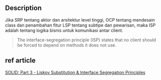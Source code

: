 ## Description
Jika SRP tentang aktor dan arsitektur level tinggi, OCP tentang mendesain class dan penambahan fitur
LSP tentang subtipe dan pewarisan, maka ISP adalah tentang logika bisnis untuk komunikasi antar client.

> The interface-segregation principle (ISP) states that no client should be forced to depend on methods it does not use.

## ref article

[
SOLID: Part 3 - Liskov Substitution & Interface Segregation Principles](https://code.tutsplus.com/tutorials/solid-part-3-liskov-substitution-interface-segregation-principles--net-36710)
